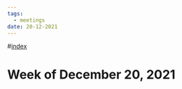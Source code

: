 ```yaml
---
tags:
  - meetings
date: 20-12-2021
---
```

#[index](notes/general-circle/old-gc-meetings/index.md) 
# Week of December 20, 2021
